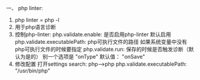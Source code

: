 一、 php linter:
1. php linter = php -l
2. 用于php语言诊断
3. 控制php-linter:
    php.validate.enable:
        是否启用php-linter
        默认启用
    php.validate.executablePath:
        php可执行文件的路径
            如果系统变量中没有php可执行文件的时候要指定
    php.validate.run:
        保存的时候是否触发诊断（默认为是的）
            别一个选项是 "onType"
            默认值： "onSave"
4. 修改配置
    打开settings
    search: php-->php
    php.validate.executablePath: "/usr/bin/php"